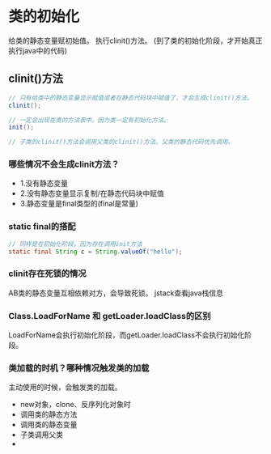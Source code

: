 # 类的初始化
给类的静态变量赋初始值。
执行clinit()方法。
(到了类的初始化阶段，才开始真正执行java中的代码)

## clinit()方法
```java
// 只有给类中的静态变量显示赋值或者在静态代码块中赋值了，才会生成clinit()方法。
clinit(); 

// 一定会出现在类的方法表中。因为类一定有初始化方法。
init();

// 子类的clinit()方法会调用父类的clinit()方法。父类的静态代码优先调用。
```
### 哪些情况不会生成clinit方法？
- 1.没有静态变量
- 2.没有静态变量显示复制/在静态代码块中赋值
- 3.静态变量是final类型的(final是常量)

### static final的搭配
```java
// 同样是在初始化阶段，因为存在调用init方法
static final String c = String.valueOf("hello");
```

### clinit存在死锁的情况
AB类的静态变量互相依赖对方，会导致死锁。
jstack查看java栈信息

### Class.LoadForName 和 getLoader.loadClass的区别
LoadForName会执行初始化阶段，而getLoader.loadClass不会执行初始化阶段。


### 类加载的时机？哪种情况触发类的加载
主动使用的时候，会触发类的加载。
- new对象，clone、反序列化对象时
- 调用类的静态方法
- 调用类的静态变量
- 子类调用父类
- 


